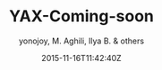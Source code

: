 ---
title: "YAX-Coming-soon"
github: https://github.com/yonojoy/YAX-Coming-soon-Jekyll-Template
demo: https://www.behance.net/gallery/18421675/Free-Bootstrap-Psd-Coming-Soon-Template
author: yonojoy, M. Aghili, Ilya B. & others

ssg:
  - Jekyll
cms:
  - No Cms
date: 2015-11-16T11:42:40Z
github_branch: master
description: "Free HTML5 CSS3 Coming Soon Jekyll Template"
---